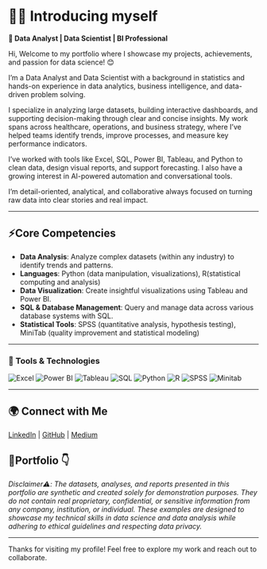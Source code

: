 # 🙋‍♂️ Introducing myself

**🌟 Data Analyst | Data Scientist | BI Professional**

Hi, Welcome to my portfolio where I showcase my projects, achievements, and passion for data science! 😊


I’m a Data Analyst and Data Scientist with a background in statistics and hands-on experience in data analytics, business intelligence, and data-driven problem solving.

I specialize in analyzing large datasets, building interactive dashboards, and supporting decision-making through clear and concise insights. My work spans across healthcare, operations, and business strategy, where I’ve helped teams identify trends, improve processes, and measure key performance indicators.

I’ve worked with tools like Excel, SQL, Power BI, Tableau, and Python to clean data, design visual reports, and support forecasting. I also have a growing interest in AI-powered automation and conversational tools.

I’m detail-oriented, analytical, and collaborative always focused on turning raw data into clear stories and real impact.

---
## ⚡Core Competencies

- **Data Analysis**: Analyze complex datasets (within any industry) to identify trends and patterns.
- **Languages**: Python (data manipulation, visualizations), R(statistical computing and analysis)
- **Data Visualization**: Create insightful visualizations using Tableau and Power BI.
- **SQL & Database Management**: Query and manage data across various database systems with SQL.
- **Statistical Tools**: SPSS (quantitative analysis, hypothesis testing), MiniTab (quality improvement and statistical modeling)

---
### 🔧 Tools & Technologies

![Excel](https://img.shields.io/badge/Excel-217346?style=for-the-badge&logo=microsoft-excel&logoColor=white)
![Power BI](https://img.shields.io/badge/PowerBI-F2C811?style=for-the-badge&logo=powerbi&logoColor=black)
![Tableau](https://img.shields.io/badge/Tableau-E97627?style=for-the-badge&logo=tableau&logoColor=white)
![SQL](https://img.shields.io/badge/SQL-336791?style=for-the-badge&logo=mysql&logoColor=white)
![Python](https://img.shields.io/badge/Python-3776AB?style=for-the-badge&logo=python&logoColor=white)
![R](https://img.shields.io/badge/R-276DC3?style=for-the-badge&logo=r&logoColor=white)
![SPSS](https://img.shields.io/badge/SPSS-0033A0?style=for-the-badge&logo=IBM&logoColor=white)
![Minitab](https://img.shields.io/badge/Minitab-00853E?style=for-the-badge&logoColor=white)

---
## 🌍 Connect with Me
[LinkedIn](http://www.linkedin.com/in/festus-ijabani-159585293) | [GitHub](https://github.com/I-Festus) | [Medium](https://medium.com/@ijabanifestus01)

## 💼Portfolio 👇

*Disclaimer⚠️: The datasets, analyses, and reports presented in this portfolio are synthetic and created solely for demonstration purposes. They do not contain real proprietary, confidential, or sensitive information from any company, institution, or individual. These examples are designed to showcase my technical skills in data science and data analysis while adhering to ethical guidelines and respecting data privacy.*

---

Thanks for visiting my profile! Feel free to explore my work and reach out to collaborate.
